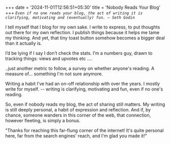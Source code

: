 +++
date = '2024-11-01T12:56:51+05:30'
title = 'Nobody Reads Your Blog'
+++
*`Even if no one reads your blog, the act of writing it is clarifying, motivating and (eventually) fun. — Seth Godin`*

I tell myself that I blog for my own sake. I write to express, to put thoughts out there for my own reflection. I publish things because it helps me tame my thinking. And yet, that tiny toast button somehow becomes a bigger deal than it actually is.

I’d be lying if I say I don’t check the stats. I’m a numbers guy, drawn to tracking things: views and upvotes etc ....

..just another metric to follow, a survey on whether anyone's reading. A measure of... something I'm not sure anymore.

Writing a habit I’ve had an on-off relationship with over the years. I mostly write for myself.  -- writing is clarifying, motivating and fun, even if no one's reading.

So, even if nobody reads my blog, the act of sharing still matters. My writing is still deeply personal, a habit of expression and reflection. And if, by chance, someone wanders in this corner of the web, that connection, however fleeting, is simply a bonus.

"Thanks for reaching this far-flung corner of the internet! It's quite personal here, far from the search engines' reach, and I'm glad you made it!"